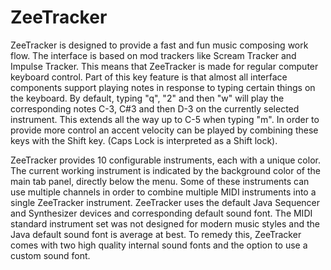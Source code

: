 ZeeTracker
==========
ZeeTracker is designed to provide a fast and fun music composing work flow.
The interface is based on mod trackers like Scream Tracker and Impulse Tracker.
This means that ZeeTracker is made for regular computer keyboard control.
Part of this key feature is that almost all interface components support playing notes in response to typing certain things on the keyboard.
By default, typing "q", "2" and then "w" will play the corresponding notes C-3, C#3 and then D-3 on the currently selected instrument.
This extends all the way up to C-5 when typing "m".
In order to provide more control an accent velocity can be played by combining these keys with the Shift key.
(Caps Lock is interpreted as a Shift lock).
  
ZeeTracker provides 10 configurable instruments, each with a unique color.
The current working instrument is indicated by the background color of the main tab panel, directly below the menu.
Some of these instruments can use multiple channels in order to combine multiple MIDI instruments into a single ZeeTracker instrument.
ZeeTracker uses the default Java Sequencer and Synthesizer devices and corresponding default sound font.
The MIDI standard instrument set was not designed for modern music styles and the Java default sound font is average at best.
To remedy this, ZeeTracker comes with two high quality internal sound fonts and the option to use a custom sound font.
